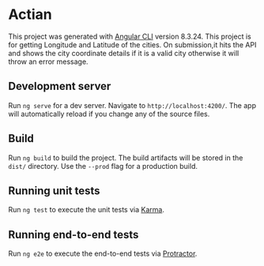 # Actian

This project was generated with [Angular CLI](https://github.com/angular/angular-cli) version 8.3.24.
This project is for getting Longitude and Latitude of the cities.
On submission,it hits the API and shows the city coordinate details if it is a valid city otherwise it will throw an error message.

## Development server

Run `ng serve` for a dev server. Navigate to `http://localhost:4200/`. The app will automatically reload if you change any of the source files.

## Build

Run `ng build` to build the project. The build artifacts will be stored in the `dist/` directory. Use the `--prod` flag for a production build.

## Running unit tests

Run `ng test` to execute the unit tests via [Karma](https://karma-runner.github.io).

## Running end-to-end tests

Run `ng e2e` to execute the end-to-end tests via [Protractor](http://www.protractortest.org/).
